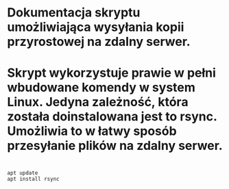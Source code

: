 # Dokumentacja skryptu umożliwiająca wysyłania kopii przyrostowej na zdalny serwer.
# 
# Skrypt wykorzystuje prawie w pełni wbudowane komendy w system Linux. Jedyna zależność, która została doinstalowana jest to rsync. Umożliwia to w łatwy sposób przesyłanie plików na zdalny serwer.
# 
```bash
apt update
apt install rsync
```
